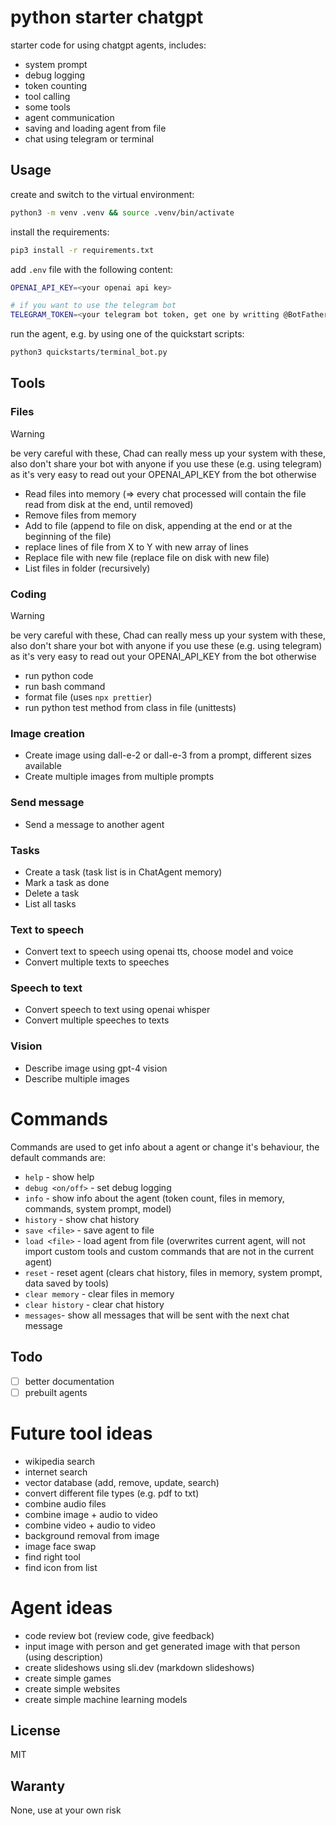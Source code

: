 # python starter chatgpt

starter code for using chatgpt agents, includes:

- system prompt
- debug logging
- token counting
- tool calling
- some tools
- agent communication
- saving and loading agent from file
- chat using telegram or terminal

## Usage

create and switch to the virtual environment:

```bash
python3 -m venv .venv && source .venv/bin/activate
```

install the requirements:

```bash
pip3 install -r requirements.txt
```

add `.env` file with the following content:

```bash
OPENAI_API_KEY=<your openai api key>

# if you want to use the telegram bot
TELEGRAM_TOKEN=<your telegram bot token, get one by writting @BotFather on Telegram>
```

run the agent, e.g. by using one of the quickstart scripts:

```bash
python3 quickstarts/terminal_bot.py
```

## Tools

### Files

> [!WARNING]
> be very careful with these, Chad can really mess up your system with these, also don't share your bot with anyone if you use these (e.g. using telegram) as it's very easy to read out your OPENAI_API_KEY from the bot otherwise

- Read files into memory (=> every chat processed will contain the file read from disk at the end, until removed)
- Remove files from memory
- Add to file (append to file on disk, appending at the end or at the beginning of the file)
- replace lines of file from X to Y with new array of lines
- Replace file with new file (replace file on disk with new file)
- List files in folder (recursively)

### Coding 

> [!WARNING]
> be very careful with these, Chad can really mess up your system with these, also don't share your bot with anyone if you use these (e.g. using telegram) as it's very easy to read out your OPENAI_API_KEY from the bot otherwise

- run python code
- run bash command
- format file (uses `npx prettier`)
- run python test method from class in file (unittests)

### Image creation

- Create image using dall-e-2 or dall-e-3 from a prompt, different sizes available
- Create multiple images from multiple prompts

### Send message

- Send a message to another agent

### Tasks

- Create a task (task list is in ChatAgent memory)
- Mark a task as done
- Delete a task
- List all tasks

### Text to speech

- Convert text to speech using openai tts, choose model and voice
- Convert multiple texts to speeches

### Speech to text

- Convert speech to text using openai whisper
- Convert multiple speeches to texts

### Vision

- Describe image using gpt-4 vision
- Describe multiple images

# Commands

Commands are used to get info about a agent or change it's behaviour, the default commands are:

- `help` - show help
- `debug <on/off>` - set debug logging
- `info` - show info about the agent (token count, files in memory, commands, system prompt, model)
- `history` - show chat history
- `save <file>` - save agent to file
- `load <file>` - load agent from file (overwrites current agent, will not import custom tools and custom commands that are not in the current agent)
- `reset` - reset agent (clears chat history, files in memory, system prompt, data saved by tools)
- `clear memory` - clear files in memory
- `clear history` - clear chat history
- `messages`- show all messages that will be sent with the next chat message


## Todo

- [ ] better documentation
- [ ] prebuilt agents

# Future tool ideas

- wikipedia search
- internet search
- vector database (add, remove, update, search)
- convert different file types (e.g. pdf to txt)
- combine audio files
- combine image + audio to video
- combine video + audio to video
- background removal from image
- image face swap
- find right tool
- find icon from list

# Agent ideas

- code review bot (review code, give feedback)
- input image with person and get generated image with that person (using description)
- create slideshows using sli.dev (markdown slideshows)
- create simple games
- create simple websites
- create simple machine learning models

## License

MIT

## Waranty

None, use at your own risk